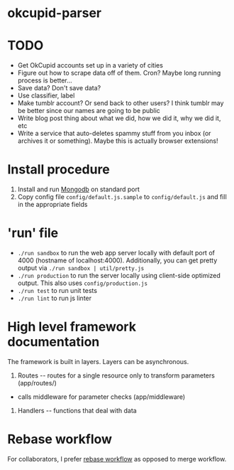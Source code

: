 okcupid-parser
==============

TODO
==============
- Get OkCupid accounts set up in a variety of cities
- Figure out how to scrape data off of them. Cron? Maybe long running process is better...
- Save data? Don't save data?
- Use classifier, label
- Make tumblr account? Or send back to other users? I think tumblr may be better since our names are going to be public
- Write blog post thing about what we did, how we did it, why we did it, etc
- Write a service that auto-deletes spammy stuff from you inbox (or archives it or something). Maybe this is actually browser extensions!


Install procedure
==============
1. Install and run [Mongodb](http://www.mongodb.org/) on standard port
1. Copy config file ```config/default.js.sample``` to ```config/default.js``` and fill in the appropriate fields

'run' file
==============
- ```./run sandbox``` to run the web app server locally with default port of 4000 (hostname of localhost:4000). Additionally, you can get pretty output via ```./run sandbox | util/pretty.js```
- ```./run production``` to run the server locally using client-side optimized output. This also uses ```config/production.js```
- ```./run test``` to run unit tests
- ```./run lint``` to run js linter

High level framework documentation
==============
The framework is built in layers. Layers can be asynchronous.

1. Routes -- routes for a single resource only to transform parameters (app/routes/)
  - calls middleware for parameter checks (app/middleware)
1. Handlers -- functions that deal with data

Rebase workflow
==============

For collaborators, I prefer [rebase workflow](http://randyfay.com/node/91) as opposed to merge workflow.
